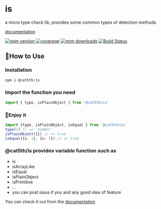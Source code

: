 # is
a micro type check lib, provides some common types of detection methods

[documentation](https://harvey-woo.github.io/is/index.html)

[![npm version](https://img.shields.io/npm/v/@cat5th/is.svg?style=flat-square)](https://www.npmjs.com/package/@cat5th/is)
[![coverage](https://img.shields.io/codecov/c/github/harvey-woo/is.svg?style=flat-square)](https://codecov.io/gh/harvey-woo/is)
[![npm downloads](https://img.shields.io/npm/dt/@cat5th/is.svg?style=flat-square)](https://www.npmjs.com/package/@cat5th/is)
[![Build Status](https://img.shields.io/travis/harvey-woo/is.svg?style=flat-square)](https://travis-ci.org/harvey-woo/is)

## How to Use


### Installation
```PowerShell
npm i @cat5th/is
```

### Import the function you need
```javascript
import { type, isPlainObject } from '@cat5th/is'
```
### Enjoy it
```javascript
import {type, isPlainObject, isEqual } from '@cat5th/is' 
type(1) // => 'number'
isPlainObject({}) // => true
isEqual({a: 1}, {a: 1}) // => true
```

### **@cat5th/is** provides variable function such as
- is
- isArrayLike
- isEqual
- isPlainObject
- isPrimitive
- ...
- you can post issus if you and any good idea of feature

You can check it out from the [documentation](https://harvey-woo.github.io/is/index.html)

